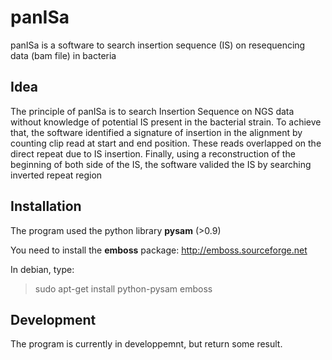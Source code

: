# panISa
panISa is a software to search insertion sequence (IS) on resequencing data (bam file) in bacteria

## Idea
The principle of panISa is to search Insertion Sequence on NGS data without knowledge of potential IS present in the bacterial strain.
To achieve that, the software identified a signature of insertion in the alignment by counting clip read at start and end position. 
These reads overlapped on the direct repeat due to IS insertion.
Finally, using a reconstruction of the beginning of both side of the IS, the software valided the IS by searching inverted repeat region

## Installation
The program used the python library **pysam** (>0.9)

You need to install the **emboss** package:
http://emboss.sourceforge.net

In debian, type:
> sudo apt-get install python-pysam emboss

## Development
The program is currently in developpemnt, but return some result.
